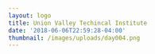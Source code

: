 ```yaml
---
layout: logo
title: Union Valley Techincal Institute
date: '2018-06-06T22:59:28-04:00'
thumbnail: /images/uploads/day004.png
---
```


